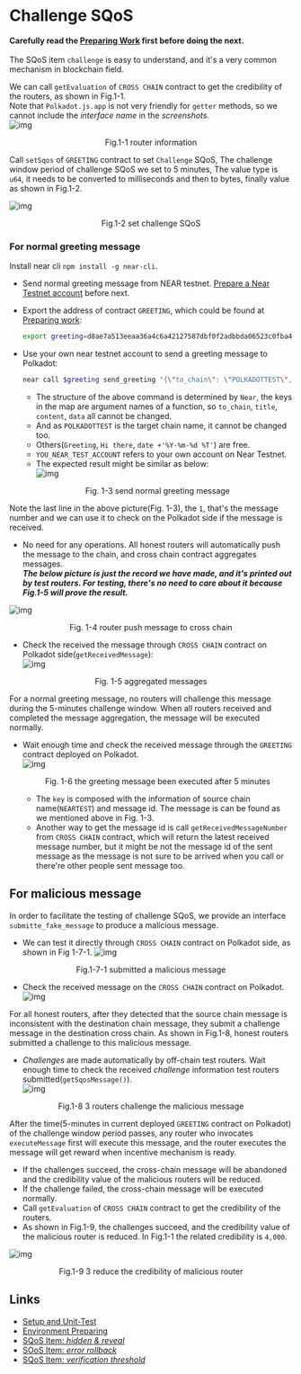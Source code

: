# Challenge SQoS

**Carefully read the [Preparing Work](./README.md) first before doing the next.**  
<br>
The SQoS item `challenge` is easy to understand, and it's a very common mechanism in blockchain field.  

We can call `getEvaluation` of `CROSS CHAIN` contract to get the credibility of the routers, as shown in Fig.1-1.  
Note that `Polkadot.js.app` is not very friendly for `getter` methods, so we cannot include the *interface name* in the *screenshots*.  
![img](../assets/1-1.png)
<p align="center">Fig.1-1 router information</p>

Call `setSqos` of `GREETING` contract to set `Challenge` SQoS, The challenge window period of challenge SQoS we set to 5 minutes, The value type is `u64`, it needs to be converted to milliseconds and then to bytes, finally value as shown in Fig.1-2. 

![img](../assets/1-2.png)
<p align="center">Fig.1-2 set challenge SQoS</p>

### For normal greeting message

Install near cli `npm install -g near-cli`.

* Send normal greeting message from NEAR testnet. [Prepare a Near Testnet account](https://docs.near.org/concepts/basics/accounts/creating-accounts) before next.

* Export the address of contract `GREETING`, which could be found at [Preparing work](./README.md#polkadot-testnet-contract-address):  
    ```sh
    export greeting=d8ae7a513eeaa36a4c6a42127587dbf0f2adbbda06523c0fba4a16bd275089f9
    ```
* Use your own near testnet account to send a greeting message to Polkadot:  
    ```sh
    ​near call $greeting send_greeting "{\"to_chain\": \"POLKADOTTEST\", \"title\": \"Greeting\", \"content\": \"Hi there\", \"date\": \"`date +'%Y-%m-%d %T'`\"}" --accountId YOU_NEAR_TEST_ACCOUNT
    ```
    * The structure of the above command is determined by `Near`, the keys in the map are argument names of a function, so `to_chain`, `title`, `content`, `data` all cannot be changed. 
    * And as `POLKADOTTEST` is the target chain name, it cannot be changed too. 
    * Others(`Greeting`, `Hi there`, `date +'%Y-%m-%d %T'`) are free.
    * `YOU_NEAR_TEST_ACCOUNT` refers to your own account on Near Testnet. 
    * The expected result might be similar as below:  
    ![img](../assets/1-3.png)
    <p align="center">Fig. 1-3 send normal greeting message</p>  
Note the last line in the above picture(Fig. 1-3), the `1`, that's the message number and we can use it to check on the Polkadot side if the message is received.  

* No need for any operations. All honest routers will automatically push the message to the chain, and cross chain contract aggregates messages.  
***The below picture is just the record we have made, and it's printed out by test routers. For testing, there's no need to care about it because Fig.1-5 will prove the result.***

![img](../assets/1-4.png)
<p align="center">Fig. 1-4 router push message to cross chain</p>

* Check the received the message through `CROSS CHAIN` contract on Polkadot side(`getReceivedMessage`):  
![img](../assets/1-5.png)
<p align="center">Fig. 1-5 aggregated messages</p>

For a normal greeting message, no routers will challenge this message during the 5-minutes challenge window. When all routers received and completed the message aggregation, the message will be executed normally.  
* Wait enough time and check the received message through the `GREETING` contract deployed on Polkadot.  
    ![img](../assets/1-6-2.png)
    <p align="center">Fig. 1-6 the greeting message been executed after 5 minutes</p>  

    * The `key` is composed with the information of source chain name(`NEARTEST`) and message id. The message is can be found as we mentioned above in Fig. 1-3.  
    * Another way to get the message id is call `getReceivedMessageNumber` from `CROSS CHAIN` contract, which will return the latest received message number, but it might be not the message id of the sent message as the message is not sure to be arrived when you call or there're other people sent message too.   


## For malicious message
In order to facilitate the testing of challenge SQoS, we provide an interface `submitte_fake_message` to produce a malicious message. 
* We can test it directly through `CROSS CHAIN` contract on Polkadot side, as shown in Fig 1-7-1.
![img](../assets/1-7-1.png)
<p align="center">Fig.1-7-1 submitted a malicious message</p>  

* Check the received message on the `CROSS CHAIN` contract on Polkadot.  
![img](../assets/1-7-2.png)

For all honest routers, after they detected that the source chain message is inconsistent with the destination chain message, they submit a challenge message in the destination cross chain. As shown in Fig.1-8, honest routers submitted a challenge to this malicious message.

* *Challenges* are made automatically by off-chain test routers. Wait enough time to check the received *challenge* information test routers submitted(`getSqosMessage()`).  
![img](../assets/1-8-2.png)
<p align="center">Fig.1-8 3 routers challenge the malicious message</p>

After the time(5-minutes in current deployed `GREETING` contract on Polkadot) of the challenge window period passes, any router who invocates `executeMessage` first will execute this message, and the router executes the message will get reward when incentive mechanism is ready.  
* If the challenges succeed, the cross-chain message will be abandoned and the credibility value of the malicious routers will be reduced. 
* If the challenge failed, the cross-chain message will be executed normally. 
* Call `getEvaluation` of `CROSS CHAIN` contract to get the credibility of the routers. 
* As shown in Fig.1-9, the challenges succeed, and the credibility value of the malicious router is reduced. In Fig.1-1 the related credibility is `4,000`.  

![img](../assets/1-9.png)
<p align="center">Fig.1-9 3 reduce the credibility of malicious router</p>

## Links
* [Setup and Unit-Test](./README.md#setup)
* [Environment Preparing](./README.md#test-environment)
* [SQoS Item: *hidden & reveal*](./item-hidden-reveal.md)
* [SOoS Item: *error rollback*](./item-error-rollback.md)
* [SQoS Item: *verification threshold*](./item-threshold.md)